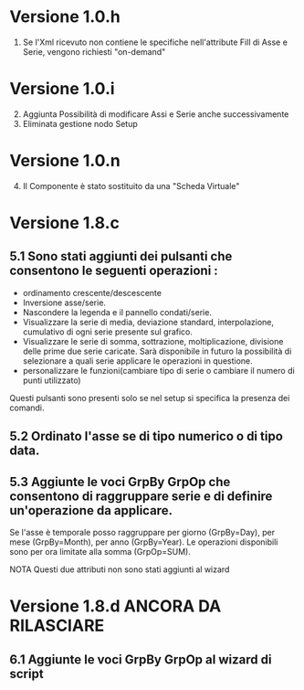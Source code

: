 # Versione 1.0.h
 1. Se l'Xml ricevuto non contiene le specifiche nell'attribute Fill di Asse e Serie, vengono
    richiesti "on-demand"

# Versione 1.0.i
 2. Aggiunta Possibilità di modificare Assi e Serie anche successivamente
 3. Eliminata gestione nodo Setup

# Versione 1.0.n
 4. Il Componente è stato sostituito da una "Scheda Virtuale"

# Versione 1.8.c
## 5.1 Sono stati aggiunti dei pulsanti che consentono le seguenti operazioni : 

- ordinamento crescente/descescente
- Inversione asse/serie.
- Nascondere la legenda e il pannello condati/serie.
- Visualizzare la serie di media, deviazione standard, interpolazione, cumulativo di ogni serie presente sul grafico.
- Visualizzare le serie di somma, sottrazione, moltiplicazione, divisione delle prime due serie caricate. Sarà disponibile in futuro la possibilità di selezionare a quali serie applicare le operazioni in questione.
- personalizzare le funzioni(cambiare tipo di serie o cambiare il numero di punti utilizzato)

Questi pulsanti sono presenti solo se nel setup si specifica la presenza dei comandi.

## 5.2 Ordinato l'asse se di tipo numerico o di tipo data.

## 5.3 Aggiunte le voci GrpBy GrpOp che consentono di raggruppare serie e di definire un'operazione da applicare.
Se l'asse è temporale posso raggruppare per giorno (GrpBy=Day), per mese (GrpBy=Month), per anno (GrpBy=Year).
Le operazioni disponibili sono per ora limitate alla somma (GrpOp=SUM).

NOTA Questi due attributi non sono stati aggiunti al wizard

# Versione 1.8.d  ANCORA DA RILASCIARE
## 6.1 Aggiunte le voci GrpBy GrpOp al wizard di script
